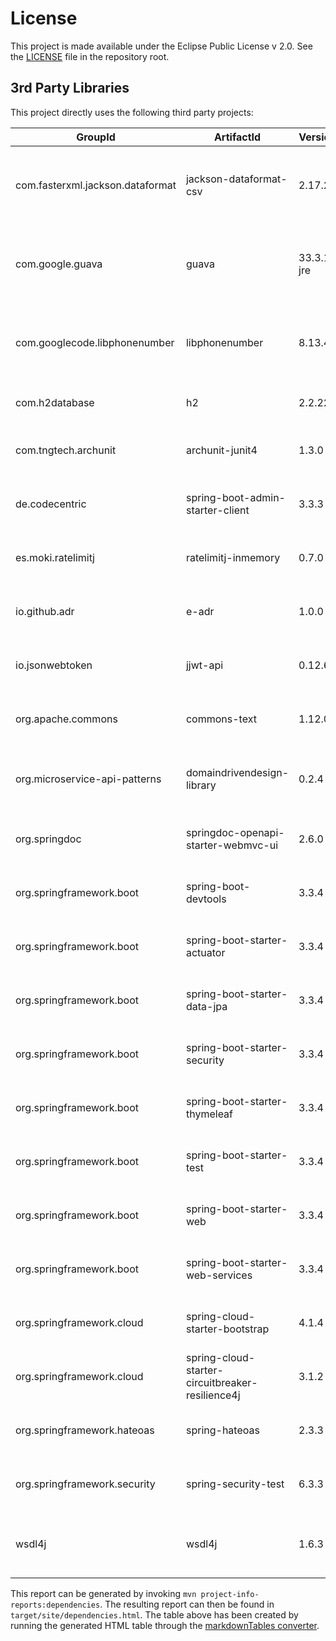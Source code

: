 # License

This project is made available under the Eclipse Public License v 2.0. See the [LICENSE](../LICENSE.md) file in the repository root.

## 3rd Party Libraries

This project directly uses the following third party projects:

| GroupId                          | ArtifactId                                       | Version    | Type | License                                  | Optional |
|----------------------------------|--------------------------------------------------|------------|------|------------------------------------------|----------|
| com.fasterxml.jackson.dataformat | jackson-dataformat-csv                           | 2.17.2     | jar  | The Apache Software License, Version 2.0 | No       |
| com.google.guava                 | guava                                            | 33.3.1-jre | jar  | The Apache Software License, Version 2.0 | No       |
| com.googlecode.libphonenumber    | libphonenumber                                   | 8.13.47    | jar  | The Apache Software License, Version 2.0 | No       |
| com.h2database                   | h2                                               | 2.2.224    | jar  | MPL 2.0 or EPL 1.0                       | No       |
| com.tngtech.archunit             | archunit-junit4                                  | 1.3.0      | jar  | Apache License, Version 2.0              | No       |
| de.codecentric                   | spring-boot-admin-starter-client                 | 3.3.3      | jar  | Apache License, Version 2.0              | No       |
| es.moki.ratelimitj               | ratelimitj-inmemory                              | 0.7.0      | jar  | Apache License Version 2.0               | No       |
| io.github.adr                    | e-adr                                            | 1.0.0      | jar  | Eclipse Public License - v 2.0           | No       |
| io.jsonwebtoken                  | jjwt-api                                         | 0.12.6     | jar  | Apache License, Version 2.0              | No       |
| org.apache.commons               | commons-text                                     | 1.12.0     | jar  | Apache License, Version 2.0              | No       |
| org.microservice-api-patterns    | domaindrivendesign-library                       | 0.2.4      | jar  | Eclipse Public License, Version 2.0      | No       |
| org.springdoc                    | springdoc-openapi-starter-webmvc-ui              | 2.6.0      | jar  | Apache License, Version 2.0              | No       |
| org.springframework.boot         | spring-boot-devtools                             | 3.3.4      | jar  | Apache License, Version 2.0              | Yes      |
| org.springframework.boot         | spring-boot-starter-actuator                     | 3.3.4      | jar  | Apache License, Version 2.0              | No       |
| org.springframework.boot         | spring-boot-starter-data-jpa                     | 3.3.4      | jar  | Apache License, Version 2.0              | No       |
| org.springframework.boot         | spring-boot-starter-security                     | 3.3.4      | jar  | Apache License, Version 2.0              | No       |
| org.springframework.boot         | spring-boot-starter-thymeleaf                    | 3.3.4      | jar  | Apache License, Version 2.0              | No       |
| org.springframework.boot         | spring-boot-starter-test                         | 3.3.4      | jar  | Apache License, Version 2.0              | No       |
| org.springframework.boot         | spring-boot-starter-web                          | 3.3.4      | jar  | Apache License, Version 2.0              | No       |
| org.springframework.boot         | spring-boot-starter-web-services                 | 3.3.4      | jar  | Apache License, Version 2.0              | No       |
| org.springframework.cloud        | spring-cloud-starter-bootstrap                   | 4.1.4      | jar  | Apache License, Version 2.0              | No       |
| org.springframework.cloud        | spring-cloud-starter-circuitbreaker-resilience4j | 3.1.2      | jar  | Apache License, Version 2.0              | No       |
| org.springframework.hateoas      | spring-hateoas                                   | 2.3.3      | jar  | Apache License, Version 2.0              | No       |
| org.springframework.security     | spring-security-test                             | 6.3.3      | jar  | Apache License, Version 2.0              | No       |
| wsdl4j                           | wsdl4j                                           | 1.6.3      | jar  | Common Public License, Version 1.0       | No       |

This report can be generated by invoking `mvn project-info-reports:dependencies`. The resulting report can then be found in `target/site/dependencies.html`. The table above has been created by running the generated HTML table through the [markdownTables converter](https://jmalarcon.github.io/markdowntables/).